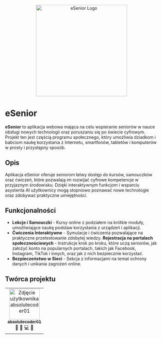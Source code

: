 
<p align="center">
  <img src="./esenior_logo.png" alt="eSenior Logo" width="300"/>
</p>

# eSenior

**eSenior** to aplikacja webowa mająca na celu wspieranie seniorów w nauce obsługi nowych technologii oraz poruszaniu się po świecie cyfrowym. Projekt ten jest częścią programu społecznego, który umożliwia dziadkom i babciom naukę korzystania z Internetu, smartfonów, tabletów i komputerów w prosty i przystępny sposób.

## Opis

Aplikacja eSenior oferuje seniorom łatwy dostęp do kursów, samouczków oraz ćwiczeń, które pozwalają im rozwijać cyfrowe kompetencje w przyjaznym środowisku. Dzięki interaktywnym funkcjom i wsparciu asystenta AI użytkownicy mogą stopniowo poznawać nowe technologie oraz zdobywać praktyczne umiejętności.

## Funkcjonalności

- **Lekcje i Samouczki** - Kursy online z podziałem na krótkie moduły, umożliwiające naukę podstaw korzystania z urządzeń i aplikacji.
- **Ćwiczenia Interaktywne** - Symulacje i ćwiczenia pozwalające na praktyczne przetestowanie zdobytej wiedzy.
**Rejestracja na portalach społecznościowych** - Instrukcje krok po kroku, które uczą seniorów, jak założyć konto na popularnych portalach, takich jak Facebook, Instagram, TikTok i innych, oraz jak z nich bezpiecznie korzystać.
- **Bezpieczeństwo w Sieci** - Sekcja z informacjami na temat ochrony danych i unikania zagrożeń online.

## Twórca projektu


<table align="center">
  <tr>
    <td align="center">
      <a href="https://github.com/absolutecoder01">
        <img src="https://avatars.githubusercontent.com/u/56998201?v=4" width="100px;" alt="Zdjęcie użytkownika absolutecoder01"/><br />
        <sub><b>absolutecoder01</b></sub>
      </a>
      <br />
      🎨 📖 💻 🐛  
    </td>
  </tr>
</table>
